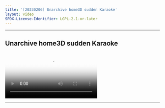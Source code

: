 ```yaml
---
title: '[20230206] Unarchive home3D sudden Karaoke'
layout: video
SPDX-License-Identifier: LGPL-2.1-or-later
---
```


---

## Unarchive home3D sudden Karaoke

<div class="container">
  <video id="my-video" class="video-js vjs-fluid vjs-layout-medium" poster="https://cdn.discordapp.com/attachments/1083515523846914179/1083521523396120636/20230206.jpg" preload="auto" controls="controls" data-setup='{}'>
    <source src="https://drive.ayampenyet.eu.org/api/raw/?path=/%F0%9F%94%AE%20Unarchive%20Karaoke%20Moona/%5B20230206%5D%20%E3%80%90MoonUtau%E3%80%91Unarchive%20home3D%20sudden%20Karaoke%E3%80%90Unarchive%E3%80%91%20%5BMoona%20Hoshinova%20hololive-ID%5D%20(77Qf-84yvk4).mp4" type="video/mp4"/>
  </video>
</div>

---
